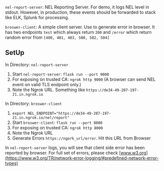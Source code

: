 
`nel-report-server`: NEL Reporting Server. For demo, it logs NEL level in stdout. However, in production, these events should be forwarded to stack like ELK, Splunk for processing.

`broswer-client`: A simple client server. Use to generate error in browser. It has two endpoints `test` which always return `200` and `/error` which return random error from `[400, 401, 403, 500, 502, 504]`


## SetUp

In Directory: `nel-report-server`

1. Start `nel-report-server`: `flask run --port 9000`
2. For exposing on trusted CA: `ngrok http 9000` (A browser can send NEL event on valid TLS endpoint only.)
3. Note the Ngrok URL. Something like `https://de34-49-207-197-21.in.ngrok.io`


In Directory: `broswer-client`

1. `export NEL_ENDPOINT="https://de34-49-207-197-21.in.ngrok.io/nel/report"`
2. Start `broswer-client`: `flask run --port 8000`
2. For exposing on trusted CA: `ngrok http 8000`
3. Note the Ngrok URL
3. Generate Errors `https://ngork_url/error`. Hit this URL from Browser


In `nel-report-server` logs, you will see that client side error has been reported by browser. For full set of errors, please check [www.w3.org](https://www.w3.org/TR/network-error-logging/#predefined-network-error-types)
